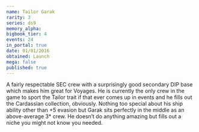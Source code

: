 ```yaml
---
name: Tailor Garak
rarity: 3
series: ds9
memory_alpha:
bigbook_tier: 4
events: 24
in_portal: true
date: 01/01/2016
obtained: Launch
mega: false
published: true
---
```


A fairly respectable SEC crew with a surprisingly good secondary DIP base which makes him great for Voyages. He is currently the only crew in the game to sport the Tailor trait if that ever comes up in events and he fills out the Cardassian collection, obviously. Nothing too special about his ship ability other than +5 evasion but Garak sits perfectly in the middle as an above-average 3* crew. He doesn’t do anything amazing but fills out a niche you might not know you needed.
